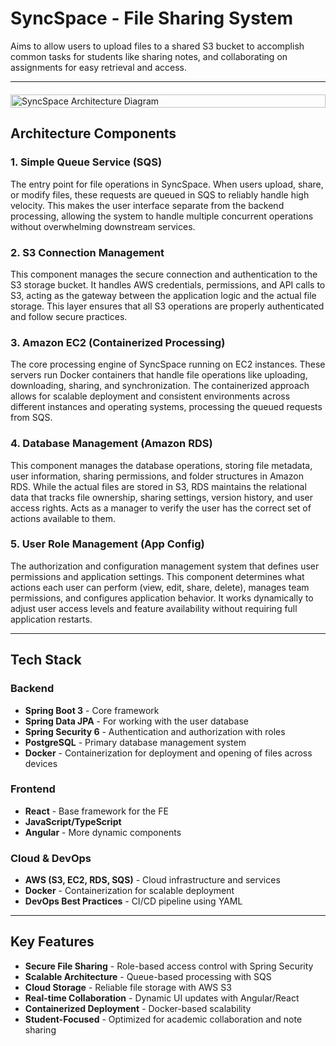 # SyncSpace - File Sharing System

Aims to allow users to upload files to a shared S3 bucket to accomplish common tasks for students like sharing notes, and collaborating on assignments for easy retrieval and access.

---

<div style="display: flex; gap: 20px; align-items: flex-start; margin: 20px 0;">
  <div style="flex: 1;">
    <img src="https://github.com/user-attachments/assets/12c1586b-6d3d-4d5e-9532-fa271a2d0b83" alt="SyncSpace Architecture Diagram" style="width: 100%; max-width: 600px; height: auto;" />
  </div>
</div>

## Architecture Components

### 1. Simple Queue Service (SQS)
The entry point for file operations in SyncSpace. When users upload, share, or modify files, these requests are queued in SQS to reliably handle high velocity. This makes the user interface separate from the backend processing, allowing the system to handle multiple concurrent operations without overwhelming downstream services.

### 2. S3 Connection Management
This component manages the secure connection and authentication to the S3 storage bucket. It handles AWS credentials, permissions, and API calls to S3, acting as the gateway between the application logic and the actual file storage. This layer ensures that all S3 operations are properly authenticated and follow secure practices.

### 3. Amazon EC2 (Containerized Processing)
The core processing engine of SyncSpace running on EC2 instances. These servers run Docker containers that handle file operations like uploading, downloading, sharing, and synchronization. The containerized approach allows for scalable deployment and consistent environments across different instances and operating systems, processing the queued requests from SQS.

### 4. Database Management (Amazon RDS)
This component manages the database operations, storing file metadata, user information, sharing permissions, and folder structures in Amazon RDS. While the actual files are stored in S3, RDS maintains the relational data that tracks file ownership, sharing settings, version history, and user access rights. Acts as a manager to verify the user has the correct set of actions available to them.

### 5. User Role Management (App Config)
The authorization and configuration management system that defines user permissions and application settings. This component determines what actions each user can perform (view, edit, share, delete), manages team permissions, and configures application behavior. It works dynamically to adjust user access levels and feature availability without requiring full application restarts.

---

## Tech Stack

### Backend
- **Spring Boot 3** - Core framework
- **Spring Data JPA** - For working with the user database
- **Spring Security 6** - Authentication and authorization with roles
- **PostgreSQL** - Primary database management system
- **Docker** - Containerization for deployment and opening of files across devices

### Frontend
- **React** - Base framework for the FE
- **JavaScript/TypeScript**
- **Angular** - More dynamic components

### Cloud & DevOps
- **AWS (S3, EC2, RDS, SQS)** - Cloud infrastructure and services
- **Docker** - Containerization for scalable deployment
- **DevOps Best Practices** - CI/CD pipeline using YAML

---

## Key Features

- **Secure File Sharing** - Role-based access control with Spring Security
- **Scalable Architecture** - Queue-based processing with SQS
- **Cloud Storage** - Reliable file storage with AWS S3
- **Real-time Collaboration** - Dynamic UI updates with Angular/React
- **Containerized Deployment** - Docker-based scalability
- **Student-Focused** - Optimized for academic collaboration and note sharing
